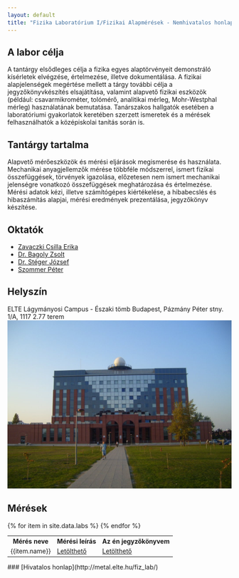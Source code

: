 ```yaml
---
layout: default
title: "Fizika Laboratórium I/Fizikai Alapmérések - Nemhivatalos honlap"
---
```

## A labor célja
A tantárgy elsődleges célja a fizika egyes alaptörvényeit demonstráló kísérletek
elvégzése, értelmezése, illetve dokumentálása.
A fizikai alapjelenségek megértése mellett a tárgy további célja a jegyzőkönyvkészítés
elsajátítása, valamint alapvető fizikai eszközök (például: csavarmikrométer, tolómérő,
analitikai mérleg, Mohr-Westphal mérleg) használatának bemutatása. Tanárszakos
hallgatók esetében a laboratóriumi gyakorlatok keretében szerzett ismeretek és a mérések
felhasználhatók a középiskolai tanítás során is.

## Tantárgy tartalma
Alapvető mérőeszközök és mérési eljárások megismerése és használata. Mechanikai
anyagjellemzők mérése többféle módszerrel, ismert fizikai összefüggések, törvények
igazolása, előzetesen nem ismert mechanikai jelenségre vonatkozó összefüggések
meghatározása és értelmezése. Mérési adatok kézi, illetve számítógépes kiértékelése, a
hibabecslés és hibaszámítás alapjai, mérési eredmények prezentálása, jegyzőkönyv
készítése.

## Oktatók
+ [Zavaczki Csilla Erika](https://telefonkonyv.elte.hu/reszletes_szemely.php?szemely_id=4317)
+ [Dr. Bagoly Zsolt](https://ttk.elte.hu/munkatarsak/bagoly-zsolt-dr)
+ [Dr. Stéger József](https://stegerjozsef.web.elte.hu/)
+ [Szommer Péter](https://physics.elte.hu/ANY_szommer)

## Helyszín
ELTE Lágymányosi Campus - Északi tömb
Budapest, Pázmány Péter stny. 1/A, 1117
2.77 terem
![Északi tömb][building]

[building]: /lagymanyos.jpg

## Mérések

<table style="width:100%">
  <tr>
    <th> Mérés neve </th>
    <th> Mérési leírás</th>
    <th> Az én jegyzőkönyvem</th>
  </tr>
  {% for item in site.data.labs %}
  <tr>
    <td>{{item.name}}</td>
    <td><a href="{{ item.desc }}">
      Letölthető
    </a> </td>
    <td><a href="{{ item.rep }}">
      Letölthető
    </a></td>
  </tr>
  {% endfor %}
</table>
### [Hivatalos honlap](http://metal.elte.hu/fiz_lab/)
